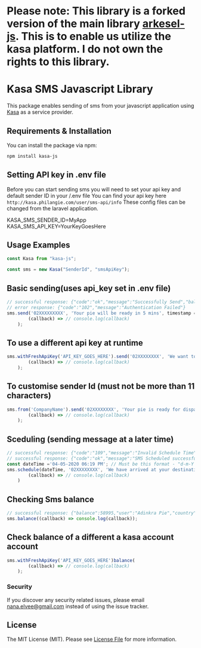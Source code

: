 # Please note: This library is a forked version of the main library [arkesel-js](https://github.com/nanadjei/arkesel-js). This is to enable us utilize the kasa platform. I do not own the rights to this library.

# Kasa SMS Javascript Library 

This package enables sending of sms from your javascript application using [Kasa](http://kasa.philangie.com) as a service provider.

## Requirements & Installation

You can install the package via npm:

```bash
npm install kasa-js
```

## Setting API key in .env file

Before you can start sending sms you will need to set your api key and default sender ID in your /.env file
You can find your api key here `http://kasa.philangie.com/user/sms-api/info`
These config files can be changed from the laravel application.

<!-- /.env file -->

KASA_SMS_SENDER_ID=MyApp\
KASA_SMS_API_KEY=YourKeyGoesHere

## Usage Examples

```js
const Kasa from "kasa-js";

const sms = new Kasa("SenderId", "smsApiKey");
```

## Basic sending(uses api_key set in .env file)

```js
// successful response: {"code":"ok","message":"Successfully Send","balance":58995,"user":"Adinkra Pie"}
// error response: {"code":"102","message":"Authentication Failed"}
sms.send('02XXXXXXXXX', 'Your pie will be ready in 5 mins', timestamp = 'In case you want to schedule',
        (callback) => // console.log(callback)
    );
```

## To use a different api key at runtime

```js
sms.withFreshApiKey('API_KEY_GOES_HERE').send('02XXXXXXXX', 'We want to confirm your destination. Adum post office right?', null,
        (callback) => // console.log(callback)
    );
```

## To customise sender Id (must not be more than 11 characters)

```js
sms.from('CompanyName').send('02XXXXXXXX', 'Your pie is ready for dispatch.', null,
        (callback) => // console.log(callback)
    );
```

## Sceduling (sending message at a later time)

```js
// successful response: {"code":"109","message":"Invalid Schedule Time"}
// successful response: {"code":"ok","message":"SMS Scheduled successfully.","balance":58995,"user":"Adinkra Pie"}
const dateTime ='04-05-2020 06:19 PM'; // Must be this format - "d-m-Y h:i A"
sms.schedule(dateTime, '02XXXXXXXX', 'We have arrived at your destination.',
        (callback) => // console.log(callback)
    )
```

## Checking Sms balance

```js
// successful response: {"balance":58995,"user":"Adinkra Pie","country":"Ghana"}
sms.balance((callback) => console.log(callback));
```

## Check balance of a different a kasa account account

```js
sms.withFreshApiKey('API_KEY_GOES_HERE')balance(
        (callback) => // console.log(callback)
    );
```

### Security

If you discover any security related issues, please email nana.elvee@gmail.com instead of using the issue tracker.

## License

The MIT License (MIT). Please see [License File](LICENSE.md) for more information.
